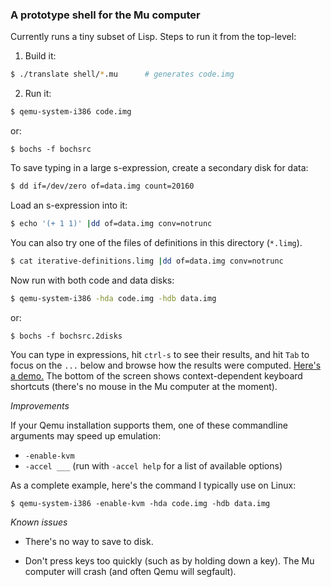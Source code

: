 ### A prototype shell for the Mu computer

Currently runs a tiny subset of Lisp. Steps to run it from the top-level:

1. Build it:
```sh
$ ./translate shell/*.mu      # generates code.img
```

2. Run it:
```sh
$ qemu-system-i386 code.img
```
or:
```
$ bochs -f bochsrc
```

To save typing in a large s-expression, create a secondary disk for data:
```sh
$ dd if=/dev/zero of=data.img count=20160
```

Load an s-expression into it:
```sh
$ echo '(+ 1 1)' |dd of=data.img conv=notrunc
```

You can also try one of the files of definitions in this directory (`*.limg`).

```sh
$ cat iterative-definitions.limg |dd of=data.img conv=notrunc
```

Now run with both code and data disks:
```sh
$ qemu-system-i386 -hda code.img -hdb data.img
```
or:
```
$ bochs -f bochsrc.2disks
```

You can type in expressions, hit `ctrl-s` to see their results, and hit `Tab`
to focus on the `...` below and browse how the results were computed. [Here's
a demo.](https://archive.org/details/akkartik-2min-2021-02-24) The bottom of
the screen shows context-dependent keyboard shortcuts (there's no mouse in the
Mu computer at the moment).

*Improvements*

If your Qemu installation supports them, one of these commandline arguments
may speed up emulation:

- `-enable-kvm`
- `-accel ___` (run with `-accel help` for a list of available options)

As a complete example, here's the command I typically use on Linux:

```
$ qemu-system-i386 -enable-kvm -hda code.img -hdb data.img
```

*Known issues*

* There's no way to save to disk.

* Don't press keys too quickly (such as by holding down a key). The Mu
  computer will crash (and often Qemu will segfault).
